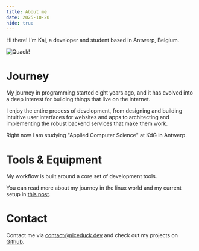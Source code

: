 ```yaml
---
title: About me
date: 2025-10-20
hide: true
---
```


Hi there! I'm Kaj, a developer and student based in Antwerp, Belgium.

![Quack!](/images/quack.webp)

# Journey
My journey in programming started eight years ago, and it has evolved into a deep interest for building things that live on the internet.

I enjoy the entire process of development, from designing and building intuitive user interfaces for websites and apps to architecting and implementing the robust backend services that make them work.

Right now I am studying "Applied Computer Science" at KdG in Antwerp.

# Tools & Equipment
My workflow is built around a core set of development tools.

You can read more about my journey in the linux world and my current setup in [this post](/posts/my-dotfiles-and-journey-in-the-linux-ecosystem).

# Contact
Contact me via [contact@niceduck.dev](mailto:contact@niceduck.dev) and check out my projects on [Github](https://github.com/niceduckdev).
